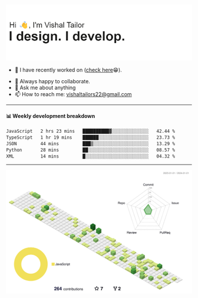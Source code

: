 ![Hi, I'm Vishal Tailor. I design. I develop.](https://github.com/vishaltailors/vishaltailors/blob/main/header.png?raw=true)

- 🔭 I have recently worked on ([check here](https://vishaltailor.com)😁).
<!-- - 🎦 Currently watching: JavaScript: The Hard Parts By Will Sentance. -->
- 👯 Always happy to collaborate.
- 💬 Ask me about anything
- 📫 How to reach me: <a href="mailto:vishaltailors22@gmail.com">vishaltailors22@gmail.com</a>

<hr /> 
<h4>📊 Weekly development breakdown</h4>
<!--START_SECTION:waka-->

```txt
JavaScript   2 hrs 23 mins   ██████████▓░░░░░░░░░░░░░░   42.44 %
TypeScript   1 hr 19 mins    ██████░░░░░░░░░░░░░░░░░░░   23.73 %
JSON         44 mins         ███▒░░░░░░░░░░░░░░░░░░░░░   13.29 %
Python       28 mins         ██░░░░░░░░░░░░░░░░░░░░░░░   08.57 %
XML          14 mins         █░░░░░░░░░░░░░░░░░░░░░░░░   04.32 %
```

<!--END_SECTION:waka-->
<hr /> 

![](./profile-3d-contrib/profile-green-animate.svg)

